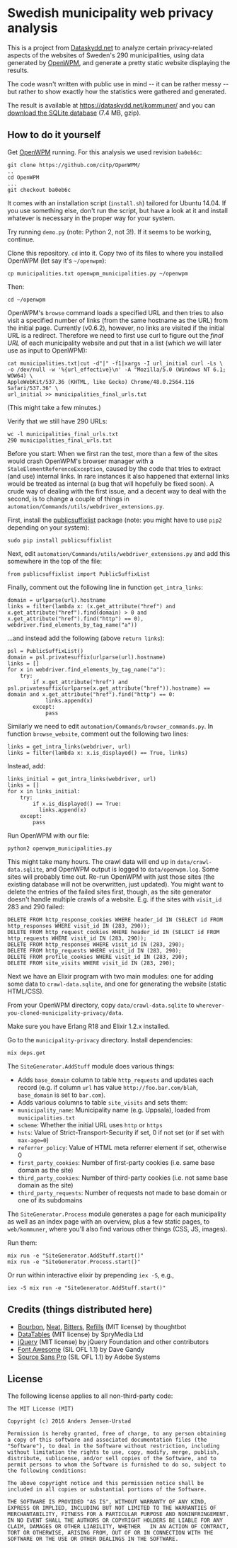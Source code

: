 # Swedish municipality web privacy analysis

This is a project from [Dataskydd.net](https://dataskydd.net) to analyze
certain privacy-related aspects of the websites of Sweden's 290
municipalities, using data generated by [OpenWPM](https://github.com/citp/OpenWPM),
and generate a pretty static website displaying the results.

The code wasn't written with public use in mind -- it can be rather
messy -- but rather to show exactly how the statistics were gathered
and generated.

The result is available at https://dataskydd.net/kommuner/ and you can
[download the SQLite database](https://dataskydd.net/kommuner/crawl-data.sqlite.gz) (7.4 MB,
gzip).

## How to do it yourself
Get [OpenWPM](https://github.com/citp/OpenWPM) running.  For this
analysis we used revision `ba0eb6c`:

```
git clone https://github.com/citp/OpenWPM/
..
cd OpenWPM
...
git checkout ba0eb6c
```

It comes with an installation script (`install.sh`) tailored for Ubuntu
14.04. If you use something else, don't run the script, but have a look
at it and install whatever is necessary in the proper way for your
system.

Try running `demo.py` (note: Python 2, not 3!). If it seems to be
working, continue.

Clone this repository. `cd` into it. Copy two of its files to where you
installed OpenWPM (let say it's `~/openwpm`):

```
cp municipalities.txt openwpm_municipalities.py ~/openwpm
```

Then:

```
cd ~/openwpm
```

OpenWPM's `browse` command loads a specified URL and then tries to also
visit a specified number of links (from the same hostname as the URL)
from the initial page. Currently (v0.6.2), however, no links are visited
if the initial URL is a redirect. Therefore we need to first use curl to
figure out the *final URL* of each municipality website and put that in a
list (which we will later use as input to OpenWPM):

```
cat municipalities.txt|cut -d"|" -f1|xargs -I url_initial curl -Ls \
-o /dev/null -w '%{url_effective}\n' -A "Mozilla/5.0 (Windows NT 6.1; WOW64) \
AppleWebKit/537.36 (KHTML, like Gecko) Chrome/48.0.2564.116 Safari/537.36" \
url_initial >> municipalities_final_urls.txt
```

(This might take a few minutes.)

Verify that we still have 290 URLs:

```
wc -l municipalities_final_urls.txt
290 municipalities_final_urls.txt
```

Before you start: When we first ran the test, more than a few of the sites would
crash OpenWPM's browser manager with a `StaleElementReferenceException`,
caused by the code that tries to extract (and use) internal links. In
rare instances it also happened that external links would be treated as
internal (a bug that will hopefully be fixed soon). A crude way of
dealing with the first issue, and a decent way to deal with the second,
is to change a couple of things in
`automation/Commands/utils/webdriver_extensions.py`.

First, install the [publicsuffixlist]() package (note: you might have to
use `pip2` depending on your system):

```
sudo pip install publicsuffixlist
```

Next, edit `automation/Commands/utils/webdriver_extensions.py` and add
this somewhere in the top of the file:

```
from publicsuffixlist import PublicSuffixList
```

Finally, comment out the following line in function `get_intra_links`:

```
domain = urlparse(url).hostname
links = filter(lambda x: (x.get_attribute("href") and x.get_attribute("href").find(domain) > 0 and x.get_attribute("href").find("http") == 0), webdriver.find_elements_by_tag_name("a"))
```

...and instead add the following (above `return links`):

```
psl = PublicSuffixList()
domain = psl.privatesuffix(urlparse(url).hostname)
links = []
for x in webdriver.find_elements_by_tag_name("a"):
    try:
        if x.get_attribute("href") and psl.privatesuffix(urlparse(x.get_attribute("href")).hostname) == domain and x.get_attribute("href").find("http") == 0:
            links.append(x)
        except:
            pass
```

Similarly we need to edit `automation/Commands/browser_commands.py`. In
function `browse_website`, comment out the following two lines:

```
links = get_intra_links(webdriver, url)
links = filter(lambda x: x.is_displayed() == True, links)
```

Instead, add:

```
links_initial = get_intra_links(webdriver, url)
links = []
for x in links_initial:
    try:
        if x.is_displayed() == True:
          links.append(x)
    except:
        pass
```

Run OpenWPM with our file:

```
python2 openwpm_municipalities.py
```

This might take many hours. The crawl data will end up in `data/crawl-data.sqlite`,
and OpenWPM output is logged to `data/openwpm.log`. Some sites will
probably time out. Re-run OpenWPM with just those sites (the existing
database will not be overwritten, just updated). You might want to
delete the entries of the failed sites first, though, as the site
generator doesn't handle multiple crawls of a website. E.g. if the sites
with `visit_id` 283 and 290 failed:

```
DELETE FROM http_response_cookies WHERE header_id IN (SELECT id FROM http_responses WHERE visit_id IN (283, 290));
DELETE FROM http_request_cookies WHERE header_id IN (SELECT id FROM http_requests WHERE visit_id IN (283, 290));
DELETE FROM http_responses WHERE visit_id IN (283, 290);
DELETE FROM http_requests WHERE visit_id IN (283, 290);
DELETE FROM profile_cookies WHERE visit_id IN (283, 290);
DELETE FROM site_visits WHERE visit_id IN (283, 290);
```

Next we have an Elixir program with two main modules: one for adding
some data to `crawl-data.sqlite`, and one for generating the website
(static HTML/CSS).

From your OpenWPM directory, copy `data/crawl-data.sqlite` to
`wherever-you-cloned-municipality-privacy/data`.

Make sure you have Erlang R18 and Elixir 1.2.x installed.

Go to the `municipality-privacy` directory. Install dependencies:

```
mix deps.get
```

The `SiteGenerator.AddStuff` module does various things:

* Adds `base_domain` column to table `http_requests` and updates each
  record (e.g. if column `url` has value `http://foo.bar.com/blah`,
  `base_domain` is set to `bar.com`).
* Adds various columns to table `site_visits` and sets them:
 * `municipality_name`: Municipality name (e.g. Uppsala), loaded from `municipalities.txt`
 * `scheme`: Whether the initial URL uses `http` or `https`
 * `hsts`: Value of Strict-Transport-Security if set, 0 if not set (or
   if set with `max-age=0`)
 * `referrer_policy`: Value of HTML meta referrer element if set, otherwise 0
 * `first_party_cookies`: Number of first-party cookies (i.e. same base
   domain as the site)
 * `third_party_cookies`: Number of third-party cookies (i.e. not same
   base domain as the site)
 * `third_party_requests`: Number of requests not made to base domain or
   one of its subdomains

The `SiteGenerator.Process` module generates a page for each municipality
as well as an index page with an overview, plus a few static pages, to
`web/kommuner`, where you'll also find various other things (CSS, JS,
images).

Run them:

```
mix run -e "SiteGenerator.AddStuff.start()"
mix run -e "SiteGenerator.Process.start()"
```

Or run within interactive elixir by prepending `iex -S`, e.g.,

```
iex -S mix run -e "SiteGenerator.AddStuff.start()"
```

## Credits (things distributed here)
  * [Bourbon](https://github.com/thoughtbot/bourbon), [Neat](https://github.com/thoughtbot/neat), [Bitters](https://github.com/thoughtbot/bitters), [Refills](https://github.com/thoughtbot/refills) (MIT license) by thoughtbot
  * [DataTables](https://datatables.net/) (MIT license) by SpryMedia Ltd
  * [jQuery](https://jquery.com/) (MIT license) by jQuery Foundation and other contributors
  * [Font Awesome](https://fortawesome.github.io/Font-Awesome/) (SIL OFL 1.1) by Dave Gandy
  * [Source Sans Pro](https://github.com/adobe-fonts/source-sans-pro) (SIL OFL 1.1) by Adobe Systems

## License
The following license applies to all non-third-party code:

    The MIT License (MIT)

    Copyright (c) 2016 Anders Jensen-Urstad

    Permission is hereby granted, free of charge, to any person obtaining a copy of this software and associated documentation files (the "Software"), to deal in the Software without restriction, including without limitation the rights to use, copy, modify, merge, publish, distribute, sublicense, and/or sell copies of the Software, and to permit persons to whom the Software is furnished to do so, subject to the following conditions:

    The above copyright notice and this permission notice shall be included in all copies or substantial portions of the Software.

    THE SOFTWARE IS PROVIDED "AS IS", WITHOUT WARRANTY OF ANY KIND, EXPRESS OR IMPLIED, INCLUDING BUT NOT LIMITED TO THE WARRANTIES OF MERCHANTABILITY, FITNESS FOR A PARTICULAR PURPOSE AND NONINFRINGEMENT.  IN NO EVENT SHALL THE AUTHORS OR COPYRIGHT HOLDERS BE LIABLE FOR ANY CLAIM, DAMAGES OR OTHER LIABILITY, WHETHER   IN AN ACTION OF CONTRACT, TORT OR OTHERWISE, ARISING FROM, OUT OF OR IN CONNECTION WITH THE SOFTWARE OR THE USE OR OTHER DEALINGS IN THE SOFTWARE.
